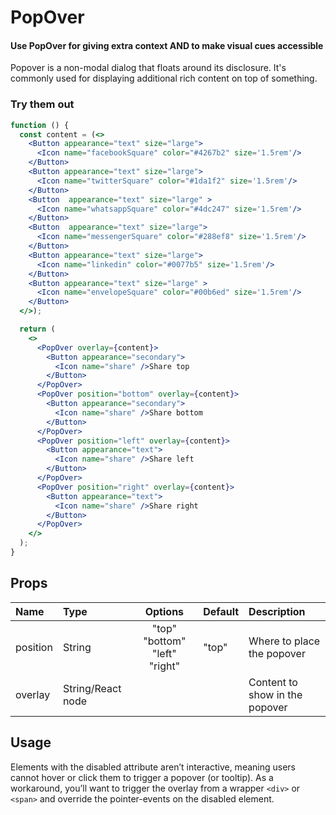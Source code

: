 # PopOver

#### Use PopOver for giving extra context AND to make visual cues accessible

Popover is a non-modal dialog that floats around its disclosure. It's
commonly used for displaying additional rich content on top of something.

### Try them out

```.jsx
function () {
  const content = (<>
    <Button appearance="text" size="large">
      <Icon name="facebookSquare" color="#4267b2" size='1.5rem'/>
    </Button>
    <Button appearance="text" size="large">
      <Icon name="twitterSquare" color="#1da1f2" size='1.5rem'/>
    </Button>
    <Button  appearance="text" size="large" >
      <Icon name="whatsappSquare" color="#4dc247" size='1.5rem'/>
    </Button>
    <Button  appearance="text" size="large">
      <Icon name="messengerSquare" color="#288ef8" size='1.5rem'/>
    </Button>
    <Button appearance="text" size="large">
      <Icon name="linkedin" color="#0077b5" size='1.5rem'/>
    </Button>
    <Button appearance="text" size="large" >
      <Icon name="envelopeSquare" color="#00b6ed" size='1.5rem'/>
    </Button>
  </>);

  return (
    <>
      <PopOver overlay={content}>
        <Button appearance="secondary">
          <Icon name="share" />Share top
        </Button>
      </PopOver>
      <PopOver position="bottom" overlay={content}>
        <Button appearance="secondary">
          <Icon name="share" />Share bottom
        </Button>
      </PopOver>
      <PopOver position="left" overlay={content}>
        <Button appearance="text">
          <Icon name="share" />Share left
        </Button>
      </PopOver>
      <PopOver position="right" overlay={content}>
        <Button appearance="text">
          <Icon name="share" />Share right
        </Button>
      </PopOver>
    </>
  );
}
```

## Props

| Name     | Type              |            Options            | Default | Description                    |
| :------- | :---------------- | :---------------------------: | :------ | :----------------------------- |
| position | String            | "top" "bottom" "left" "right" | "top"   | Where to place the popover     |
| overlay  | String/React node |                               |         | Content to show in the popover |

## Usage

Elements with the disabled attribute aren’t interactive, meaning users cannot
hover or click them to trigger a popover (or tooltip). As a workaround, you’ll
want to trigger the overlay from a wrapper `<div>` or `<span>` and override the
pointer-events on the disabled element.
